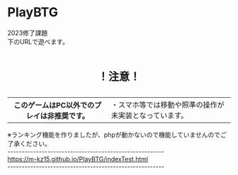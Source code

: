 # PlayBTG
2023修了課題<br>
下のURLで遊べます。<br>
<font color=yellow>
<table>
            <caption><h2>！注意！</h2></caption>
            <tr>
                        <th>このゲームはPC以外でのプレイは非推奨です。</th>
                        <td>・スマホ等では移動や照準の操作が未実装となっています。</td>
            </tr>
</table>
</font>
※ランキング機能を作りましたが、phpが動かないので機能していませんのでご了承ください。<br>
-------------------------------------------------------<br>
<a href="https://m-kz15.github.io/PlayBTG/indexTest.html">https://m-kz15.github.io/PlayBTG/indexTest.html</a> <br>
-------------------------------------------------------<br>
